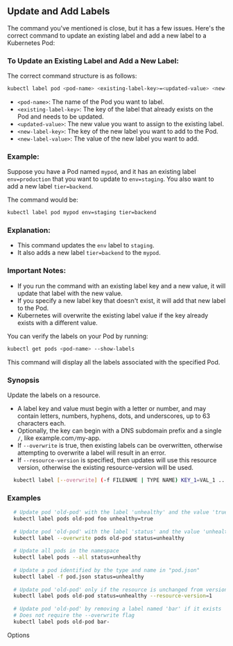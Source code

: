 ## Update and Add Labels

The command you've mentioned is close, but it has a few issues. Here's the correct command to update an existing label and add a new label to a Kubernetes Pod:

### To Update an Existing Label and Add a New Label:
The correct command structure is as follows:

```bash
kubectl label pod <pod-name> <existing-label-key>=<updated-value> <new-label-key>=<new-label-value>
```

- `<pod-name>`: The name of the Pod you want to label.
- `<existing-label-key>`: The key of the label that already exists on the Pod and needs to be updated.
- `<updated-value>`: The new value you want to assign to the existing label.
- `<new-label-key>`: The key of the new label you want to add to the Pod.
- `<new-label-value>`: The value of the new label you want to add.

### Example:
Suppose you have a Pod named `mypod`, and it has an existing label `env=production` that you want to update to `env=staging`. You also want to add a new label `tier=backend`.

The command would be:

```bash
kubectl label pod mypod env=staging tier=backend
```

### Explanation:
- This command updates the `env` label to `staging`.
- It also adds a new label `tier=backend` to the `mypod`.

### Important Notes:
- If you run the command with an existing label key and a new value, it will update that label with the new value.
- If you specify a new label key that doesn't exist, it will add that new label to the Pod.
- Kubernetes will overwrite the existing label value if the key already exists with a different value.

You can verify the labels on your Pod by running:

```bash
kubectl get pods <pod-name> --show-labels
```

This command will display all the labels associated with the specified Pod.


### Synopsis
Update the labels on a resource.

- A label key and value must begin with a letter or number, and may contain letters, numbers, hyphens, dots, and underscores, up to 63 characters each.
- Optionally, the key can begin with a DNS subdomain prefix and a single `/`, like example.com`/`my-app.
- If `--overwrite` is true, then existing labels can be overwritten, otherwise attempting to overwrite a label will result in an error.
- If `--resource-version` is specified, then updates will use this resource version, otherwise the existing resource-version will be used.

```bash
  kubectl label [--overwrite] (-f FILENAME | TYPE NAME) KEY_1=VAL_1 ... KEY_N=VAL_N [--resource-version=version]
```

### Examples

```bash
  # Update pod 'old-pod' with the label 'unhealthy' and the value 'true'
  kubectl label pods old-pod foo unhealthy=true
  
  # Update pod 'old-pod' with the label 'status' and the value 'unhealthy', overwriting any existing value
  kubectl label --overwrite pods old-pod status=unhealthy
  
  # Update all pods in the namespace
  kubectl label pods --all status=unhealthy
  
  # Update a pod identified by the type and name in "pod.json"
  kubectl label -f pod.json status=unhealthy
  
  # Update pod 'old-pod' only if the resource is unchanged from version 1
  kubectl label pods old-pod status=unhealthy --resource-version=1
  
  # Update pod 'old-pod' by removing a label named 'bar' if it exists
  # Does not require the --overwrite flag
  kubectl label pods old-pod bar-

  ```
Options
